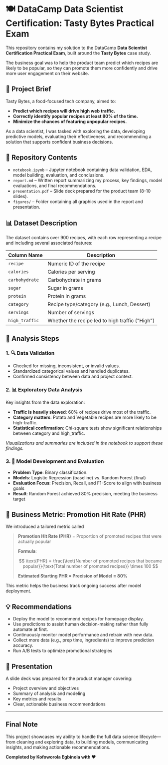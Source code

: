 # 🍽️ DataCamp Data Scientist Certification: Tasty Bytes Practical Exam

This repository contains my solution to the DataCamp **Data Scientist Certification Practical Exam**, built around the **Tasty Bytes** case study.

The business goal was to help the product team predict which recipes are likely to be popular, so they can promote them more confidently and drive more user engagement on their website.

## 📌 Project Brief

Tasty Bytes, a food-focused tech company, aimed to:

* **Predict which recipes will drive high web traffic.**
* **Correctly identify popular recipes at least 80% of the time.**
* **Minimize the chances of featuring unpopular recipes.**

As a data scientist, I was tasked with exploring the data, developing predictive models, evaluating their effectiveness, and recommending a solution that supports confident business decisions.

## 📁 Repository Contents

* `notebook.ipynb` – Jupyter notebook containing data validation, EDA, model building, evaluation, and conclusions.
* `report.md` – Written report summarizing my process, key findings, model evaluations, and final recommendations.
* `presentation.pdf` – Slide deck prepared for the product team (8–10 slides).
* `figures/` – Folder containing all graphics used in the report and presentation.

## 📊 Dataset Description

The dataset contains over 900 recipes, with each row representing a recipe and including several associated features:

| Column Name    | Description                                     |
| -------------- | ----------------------------------------------- |
| `recipe`       | Numeric ID of the recipe                        |
| `calories`     | Calories per serving                            |
| `carbohydrate` | Carbohydrate in grams                           |
| `sugar`        | Sugar in grams                                  |
| `protein`      | Protein in grams                                |
| `category`     | Recipe type/category (e.g., Lunch, Dessert)     |
| `servings`     | Number of servings                              |
| `high_traffic` | Whether the recipe led to high traffic ("High") |

## 🧪 Analysis Steps

### 1. 🔍 Data Validation

* Checked for missing, inconsistent, or invalid values.
* Standardized categorical values and handled duplicates.
* Confirmed consistency between data and project context.

### 2. 📊 Exploratory Data Analysis

Key insights from the data exploration:

- **Traffic is heavily skewed**: 60% of recipes drive most of the traffic.
- **Category matters**: Potato and Vegetable recipes are more likely to be high-traffic.
- **Statistical confirmation**: Chi-square tests show significant relationships between category and high_traffic.

*Visualizations and summaries are included in the notebook to support these findings.*

### 3. 🤖 Model Development and Evaluation

* **Problem Type**: Binary classification.
* **Models**: Logistic Regression (baseline) vs. Random Forest (final)
* **Evaluation Focus**: Precision, Recall, and F1-Score to align with business goals
* **Result**: Random Forest achieved 80% precision, meeting the business target



## 📌 Business Metric: Promotion Hit Rate (PHR)

We introduced a tailored metric called 

> **Promotion Hit Rate (PHR)** = Proportion of promoted recipes that were actually popular
>
> **Formula**:
>
> $$
  \text{PHR} = \frac{\text{Number of promoted recipes that became popular}}{\text{Total number of promoted recipes}} \times 100
  $$
> 
> **Estimated Starting PHR = Precision of Model = 80%**

This metric helps the business track ongoing success after model deployment.

## 💡 Recommendations

* Deploy the model to recommend recipes for homepage display.
* Use predictions to assist human decision-making rather than fully automate at first.
* Continuously monitor model performance and retrain with new data.
* Collect more data (e.g., prep time, ingredients) to improve prediction accuracy.
* Run A/B tests to optimize promotional strategies

## 📢 Presentation

A slide deck was prepared for the product manager covering:

* Project overview and objectives
* Summary of analysis and modeling
* Key metrics and results
* Clear, actionable business recommendations

--- 

## Final Note
This project showcases my ability to handle the full data science lifecycle—from cleaning and exploring data, to building models, communicating insights, and making actionable recommendations.

**Completed by Kofoworola Egbinola with ❤️**
